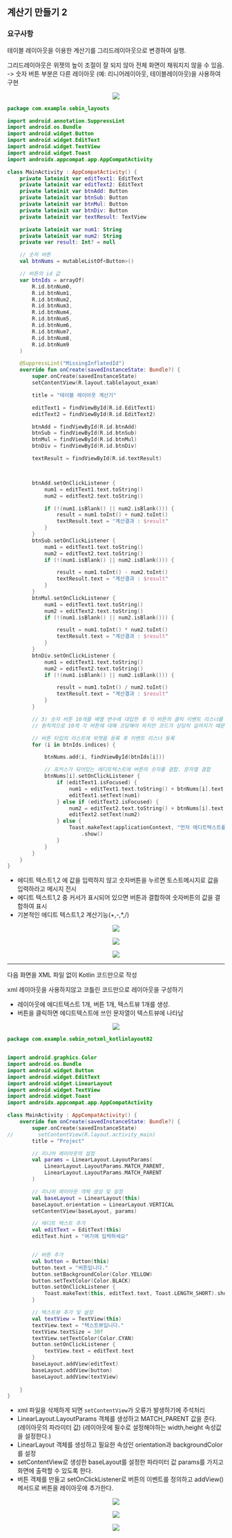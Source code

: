 
## 계산기 만들기 2

### 요구사항
테이블 레이아웃을 이용한 계산기를 그리드레이아웃으로 변경하여 실행.

그리드레이아웃은 위젯의 높이 조절이 잘 되지 않아 전체 화면이 채워지지 않을 수 있음.
-> 숫자 버튼 부분은 다른 레이아웃 (예: 리니어레이아웃, 테이블레이아웃)을 사용하여 구현

<p align="center">
  <img src="./images/calc_0.png">
</p>


```kotlin
package com.example.sebin_layouts

import android.annotation.SuppressLint
import android.os.Bundle
import android.widget.Button
import android.widget.EditText
import android.widget.TextView
import android.widget.Toast
import androidx.appcompat.app.AppCompatActivity

class MainActivity : AppCompatActivity() {
    private lateinit var editText1: EditText
    private lateinit var editText2: EditText
    private lateinit var btnAdd: Button
    private lateinit var btnSub: Button
    private lateinit var btnMul: Button
    private lateinit var btnDiv: Button
    private lateinit var textResult: TextView

    private lateinit var num1: String
    private lateinit var num2: String
    private var result: Int? = null

    // 숫자 버튼
    val btnNums = mutableListOf<Button>()

    // 버튼의 id 값
    var btnIds = arrayOf(
        R.id.btnNum0,
        R.id.btnNum1,
        R.id.btnNum2,
        R.id.btnNum3,
        R.id.btnNum4,
        R.id.btnNum5,
        R.id.btnNum6,
        R.id.btnNum7,
        R.id.btnNum8,
        R.id.btnNum9
    )

    @SuppressLint("MissingInflatedId")
    override fun onCreate(savedInstanceState: Bundle?) {
        super.onCreate(savedInstanceState)
        setContentView(R.layout.tablelayout_exam)

        title = "테이블 레이아웃 계산기"

        editText1 = findViewById(R.id.EditText1)
        editText2 = findViewById(R.id.EditText2)

        btnAdd = findViewById(R.id.btnAdd)
        btnSub = findViewById(R.id.btnSub)
        btnMul = findViewById(R.id.btnMul)
        btnDiv = findViewById(R.id.btnDiv)

        textResult = findViewById(R.id.textResult)



        btnAdd.setOnClickListener {
            num1 = editText1.text.toString()
            num2 = editText2.text.toString()

            if (!(num1.isBlank() || num2.isBlank())) {
                result = num1.toInt() + num2.toInt()
                textResult.text = "계산결과 : $result"
            }
        }
        btnSub.setOnClickListener {
            num1 = editText1.text.toString()
            num2 = editText2.text.toString()
            if (!(num1.isBlank() || num2.isBlank())) {

                result = num1.toInt() - num2.toInt()
                textResult.text = "계산결과 : $result"
            }
        }
        btnMul.setOnClickListener {
            num1 = editText1.text.toString()
            num2 = editText2.text.toString()
            if (!(num1.isBlank() || num2.isBlank())) {

                result = num1.toInt() * num2.toInt()
                textResult.text = "계산결과 : $result"
            }
        }
        btnDiv.setOnClickListener {
            num1 = editText1.text.toString()
            num2 = editText2.text.toString()
            if (!(num1.isBlank() || num2.isBlank())) {

                result = num1.toInt() / num2.toInt()
                textResult.text = "계산결과 : $result"
            }
        }

        // 3) 숫자 버튼 10개를 배열 변수에 대입한 후 각 버튼의 클릭 이벤트 리스너를 만듬.
        // 원칙적으로 10개 각 버튼에 대해 코딩해야 하지만 코드가 상당히 길어지기 떄문에 배열로 작성.

        // 버튼 타입의 리스트에 위젯을 등록 후 이벤트 리스너 등록
        for (i in btnIds.indices) {

            btnNums.add(i, findViewById(btnIds[i]))

            // 포커스가 되어있는 에디트텍스트에 버튼의 숫자를 결합. 문자열 결합
            btnNums[i].setOnClickListener {
                if (editText1.isFocused) {
                    num1 = editText1.text.toString() + btnNums[i].text.toString()
                    editText1.setText(num1)
                } else if (editText2.isFocused) {
                    num2 = editText2.text.toString() + btnNums[i].text.toString()
                    editText2.setText(num2)
                } else {
                    Toast.makeText(applicationContext, "먼저 에디트텍스트를 선택하세요", Toast.LENGTH_SHORT)
                        .show()
                }
            }
        }
    }
}
```
- 에디트 텍스트1,2 에 값을 입력하지 않고 숫자버튼을 누르면 토스트메시지로 값을 입력하라고 메시지 전시
- 에디트 텍스트1,2 중 커서가 표시되어 있으면 버튼과 결합하여 숫자버튼의 값을 결합하여 표시
- 기본적인 에디트 텍스트1,2 계산기능(+,-,*,/)

<p align="center">
  <img src="./images/calc_1.png">
</p>
<p align="center">
  <img src="./images/calc_2.png">
</p>
<p align="center">
  <img src="./images/calc_3.png">
</p>


---

다음 화면을 XML 파일 없이 Kotlin 코드만으로 작성

xml 레이아웃을 사용하지않고 코틀린 코드만으로 레이아웃을 구성하기
- 레이아웃에 에디트텍스트 1개, 버튼 1개, 텍스트뷰 1개를 생성.
- 버튼을 클릭하면 에디트텍스트에 쓰인 문자열이 텍스트뷰에 나타남

<p align="center">
  <img src="./images/00.png">
</p>


```kotlin
package com.example.sebin_notxml_kotlinlayout02


import android.graphics.Color
import android.os.Bundle
import android.widget.Button
import android.widget.EditText
import android.widget.LinearLayout
import android.widget.TextView
import android.widget.Toast
import androidx.appcompat.app.AppCompatActivity

class MainActivity : AppCompatActivity() {
    override fun onCreate(savedInstanceState: Bundle?) {
        super.onCreate(savedInstanceState)
//        setContentView(R.layout.activity_main)
        title = "Project"

        // 리니어 레이아웃의 설정
        val params = LinearLayout.LayoutParams(
            LinearLayout.LayoutParams.MATCH_PARENT,
            LinearLayout.LayoutParams.MATCH_PARENT
        )

        // 리니어 레이아웃 객체 생성 및 설정
        val baseLayout = LinearLayout(this)
        baseLayout.orientation = LinearLayout.VERTICAL
        setContentView(baseLayout, params)

        // 에디트 텍스트 추가
        val editText = EditText(this)
        editText.hint = "여기에 입력하세요"


        // 버튼 추가
        val button = Button(this)
        button.text = "버튼입니다."
        button.setBackgroundColor(Color.YELLOW)
        button.setTextColor(Color.BLACK)
        button.setOnClickListener {
            Toast.makeText(this, editText.text, Toast.LENGTH_SHORT).show()
        }

        // 텍스트뷰 추가 및 설정
        val textView = TextView(this)
        textView.text = "텍스트뷰입니다."
        textView.textSize = 30f
        textView.setTextColor(Color.CYAN)
        button.setOnClickListener {
            textView.text = editText.text
        }
        baseLayout.addView(editText)
        baseLayout.addView(button)
        baseLayout.addView(textView)
        
    }
}
```
- xml 파일을 삭제하게 되면 `setContentView`가 오류가 발생하기에 주석처리
- LinearLayout.LayoutParams 객체를 생성하고 MATCH_PARENT 값을 준다. (레이아웃의 파라미터 값) 
(레이아웃에 필수로 설정해야하는 width,height 속성값을 설정한다.)
- LinearLayout 객체를 생성하고 필요한 속성인 orientation과 backgroundColor를 설정
- setContentView로 생성한 baseLayout를 설정한 파라미터 값 params를 가지고 화면에 출력할 수 있도록 한다.
- 버튼 객체를 만들고 setOnClickListener로 버튼의 이벤트를 정의하고 addView()메서드로 버튼을 레이아웃에 추가한다.

<p align="center">
  <img src="./images/01.png">
</p>

<p align="center">
  <img src="./images/02.png">
</p>


<p align="center">
  <img src="./images/03.png">
</p>